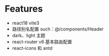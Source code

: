 # Features

- react18 vite3
- 路径别名配置 such：@/components/Header
- dark、light 主题
- react-router v6 基本路由配置
- react-icons 和 antd
